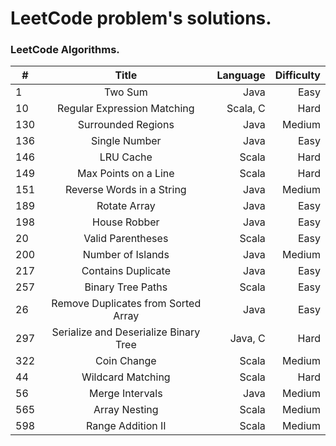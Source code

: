 # LeetCode problem's solutions.
### LeetCode Algorithms.
| # | Title | Language | Difficulty |
| - |:-------------:| ----:|-------:|
| 1 | Two Sum | Java | Easy | 
| 10 | Regular Expression Matching | Scala, C | Hard |
| 130 | Surrounded Regions | Java | Medium |
| 136 | Single Number | Java | Easy |
| 146 | LRU Cache | Scala | Hard |
| 149 | Max Points on a Line | Scala | Hard |
| 151 | Reverse Words in a String | Java | Medium |
| 189 | Rotate Array | Java | Easy | 
| 198 | House Robber | Java | Easy |
| 20 | Valid Parentheses | Scala | Easy |
| 200 | Number of Islands | Java | Medium |
| 217 | Contains Duplicate | Java | Easy |
| 257 | Binary Tree Paths | Scala | Easy |
| 26 | Remove Duplicates from Sorted Array | Java | Easy |
| 297 | Serialize and Deserialize Binary Tree | Java, C | Hard |
| 322 | Coin Change | Scala | Medium |
| 44 | Wildcard Matching | Scala | Hard |
| 56 | Merge Intervals | Java | Medium |
| 565 | Array Nesting | Scala | Medium |
| 598 | Range Addition II | Scala | Medium |
